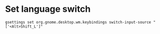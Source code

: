 # Set language switch
```
gsettings set org.gnome.desktop.wm.keybindings switch-input-source "['<Alt>Shift_L']"
```
